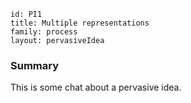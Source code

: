 ````
id: PI1
title: Multiple representations
family: process
layout: pervasiveIdea
````

### Summary

This is some chat about a pervasive idea.
